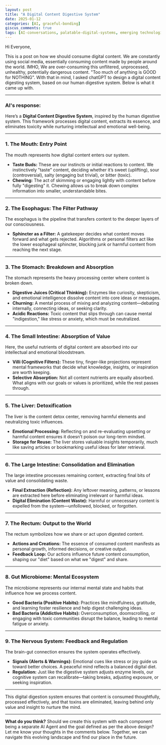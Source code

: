 ```yaml
---
layout: post
title: "A Digital Content Digestive System"
date: 2025-01-12
categories: [AI, graceful-bonding]
giscus_comments: true
tags: [AI-conversations, palatable-digital-systems, emerging technologies]
---
```


Hi Everyone,

This is a post on how we should consume digital content. We are constantly using social media, essentially consuming content made by people around the world. IMHO, We are over-consuming this unflitered, unprocessed, unhealthy, potentially dangerous content. "Too much of anything is GOOD for NOTHING". With that in mind, I asked chatGPT to design a digital content digesting system, based on our human digestive system. Below is what it came up with.

---

### AI's response:
Here’s a **Digital Content Digestive System**, inspired by the human digestive system. This framework processes digital content, extracts its essence, and eliminates toxicity while nurturing intellectual and emotional well-being.  

---

### **1. The Mouth: Entry Point**
The mouth represents how digital content enters our system.  
- **Taste Buds:** These are our instincts or initial reactions to content. We instinctively "taste" content, deciding whether it’s sweet (uplifting), sour (controversial), salty (engaging but trivial), or bitter (toxic).  
- **Chewing:** The act of skimming or engaging lightly with content before fully "digesting" it. Chewing allows us to break down complex information into smaller, understandable bites.  

---

### **2. The Esophagus: The Filter Pathway**
The esophagus is the pipeline that transfers content to the deeper layers of our consciousness.  
- **Sphincter as a Filter:** A gatekeeper decides what content moves forward and what gets rejected. Algorithms or personal filters act like the lower esophageal sphincter, blocking junk or harmful content from reaching the next stage.  

---

### **3. The Stomach: Breakdown and Absorption**
The stomach represents the heavy processing center where content is broken down.  
- **Digestive Juices (Critical Thinking):** Enzymes like curiosity, skepticism, and emotional intelligence dissolve content into core ideas or messages.  
- **Churning:** A mental process of mixing and analyzing content—debating internally, connecting ideas, or seeking clarity.  
- **Acidic Reactions:** Toxic content that slips through can cause mental "indigestion," like stress or anxiety, which must be neutralized.  

---

### **4. The Small Intestine: Absorption of Value**  
Here, the useful nutrients of digital content are absorbed into our intellectual and emotional bloodstream.  
- **Villi (Cognitive Filters):** These tiny, finger-like projections represent mental frameworks that decide what knowledge, insights, or inspiration are worth keeping.  
- **Selective Absorption:** Not all content nutrients are equally absorbed. What aligns with our goals or values is prioritized, while the rest passes through.  

---

### **5. The Liver: Detoxification**
The liver is the content detox center, removing harmful elements and neutralizing toxic influences.  
- **Emotional Processing:** Reflecting on and re-evaluating upsetting or harmful content ensures it doesn’t poison our long-term mindset.  
- **Storage for Reuse:** The liver stores valuable insights temporarily, much like saving articles or bookmarking useful ideas for later retrieval.  

---

### **6. The Large Intestine: Consolidation and Elimination**
The large intestine processes remaining content, extracting final bits of value and consolidating waste.  
- **Final Extraction (Reflection):** Any leftover meaning, patterns, or lessons are extracted here before eliminating irrelevant or harmful ideas.  
- **Digital Elimination (Content Waste):** Harmful or unnecessary content is expelled from the system—unfollowed, blocked, or forgotten.  

---

### **7. The Rectum: Output to the World**
The rectum symbolizes how we share or act upon digested content.  
- **Actions and Creations:** The essence of consumed content manifests as personal growth, informed decisions, or creative output.  
- **Feedback Loop:** Our actions influence future content consumption, shaping our "diet" based on what we "digest" and share.  

---

### **8. Gut Microbiome: Mental Ecosystem**
The microbiome represents our internal mental state and habits that influence how we process content.  
- **Good Bacteria (Positive Habits):** Practices like mindfulness, gratitude, and learning foster resilience and help digest challenging ideas.  
- **Bad Bacteria (Addictive Habits):** Overconsumption, doomscrolling, or engaging with toxic communities disrupt the balance, leading to mental fatigue or anxiety.  

---

### **9. The Nervous System: Feedback and Regulation**
The brain-gut connection ensures the system operates effectively.  
- **Signals (Alerts & Warnings):** Emotional cues like stress or joy guide us toward better choices. A peaceful mind reflects a balanced digital diet.  
- **Regulation:** Just like the digestive system adjusts enzyme levels, our cognitive system can recalibrate—taking breaks, adjusting exposure, or seeking inspiration.  

---

This digital digestion system ensures that content is consumed thoughtfully, processed effectively, and that toxins are eliminated, leaving behind only value and insight to nurture the mind.


---

**What do you think?** Should we create this system with each component being a separate AI Agent and the goal defined as per the above design? Let me know your thoughts in the comments below. Together, we can navigate this evolving landscape and find our place in the future.

